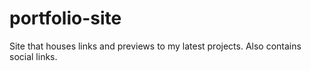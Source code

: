 # portfolio-site
Site that houses links and previews to my latest projects. Also contains social links.
